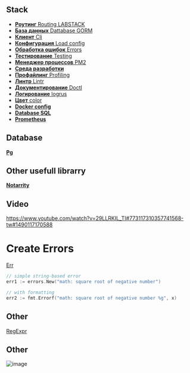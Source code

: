 ## Stack


* [**Роутинг** Routing LABSTACK](github.com/labstack/echo/v4)
* [**База данных** Dattabase GORM](gorm.io/gorm)
* [**Клиент** Cli](https://github.com/spf13/cobra)
* [**Конфигурация** Load config](https://github.com/spf13/viper)
* [**Обработка ошибок** Errors](https://github.com/bugsnag/bugsnag-go) 
* [**Тестирование** Testing](https://github.com/stretchr/testify#mock-package)
* [**Менеджер процессов** PM2](https://pm2.keymetrics.io/)
* [**Среда разработки**](https://github.com/caarlos0/env)
* [**Профайлинг** Profiling](https://artem.krylysov.com/blog/2017/03/13/profiling-and-optimizing-go-web-applications/)
* [**Линтр** Lintr](https://golangci-lint.run/usage/quick-start/)
* [**Документирование** Doctl](https://github.com/digitalocean/doctl)
* [**Логирование** logrus](github.com/sirupsen/logrus)
* [**Цвет** color]("github.com/fatih/color")
* [**Docker config**](github.com/docker/go-connections/tlsconfig)
* [**Database SQL**](github.com/go-sql-driver/mysql)
* [**Prometheus**](github.com/prometheus/client_golang/prometheus)


## Database
[**Pg**](https://www.postgresqltutorial.com/postgresql-upsert)

## Other usefull librarry
[**Notarrity**](https://github.com/notaryproject/notary)

## Video
https://www.youtube.com/watch?v=29LLRKIL_TI#773117310357741568-tw#1490117170588

# Create Errors
[Err](https://yourbasic.org/golang/create-error/)
```go
// simple string-based error
err1 := errors.New("math: square root of negative number")

// with formatting
err2 := fmt.Errorf("math: square root of negative number %g", x)
```
## Other
[RegExpr](https://github.com/mingrammer/commonregex)

## Other
![image](https://user-images.githubusercontent.com/3950155/153363636-87578767-9da9-4a95-b686-60a8dcfcfce5.png)
